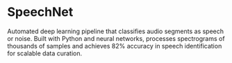 # SpeechNet
Automated deep learning pipeline that classifies audio segments as speech or noise. Built with Python and neural networks, processes spectrograms of thousands of samples and achieves 82% accuracy in speech identification for scalable data curation.
